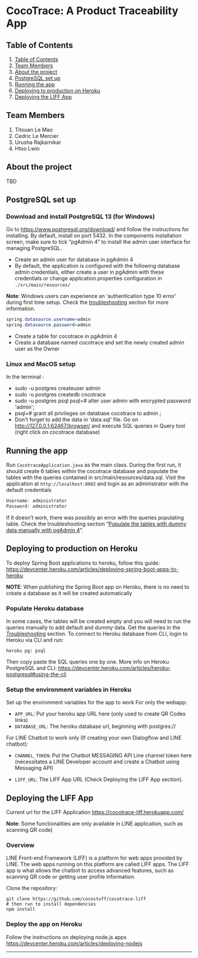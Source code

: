 # CocoTrace: A Product Traceability App

## Table of Contents

1. [Table of Contents](#Table-of-Contents)
1. [Team Members](#team-members)
1. [About the project](#about-the-project)
1. [PostgreSQL set up](#postgresql-set-up)
1. [Running the app](#running-the-app)
1. [Deploying to production on Heroku](#Deploying-to-production-on-Heroku)
1. [Deploying the LIFF App](#deploying-the-liff-app)

## Team Members

1. Titouan Le Mao
2. Cedric Le Mercier
3. Urusha Rajkarnikar
4. Htoo Lwin

## About the project

TBD

## PostgreSQL set up

### Download and install PostgreSQL 13 (for Windows)

Go to https://www.postgresql.org/download/ and follow the instructions for installing. By default, install on port 5432. In the components installation screen, make sure to tick “pgAdmin 4” to install the admin user interface for managing PostgreSQL.

- Create an admin user for database in pgAdmin 4
- By default, the application is configured with the following database admin credentials, either create a user in pgAdmin with these credentials or change application.properties configuration in `./src/main/resources/`

**Note**: Windows users can experience an ‘authentication type 10 error’ during first time setup. Check the [troubleshooting](https://docs.google.com/document/d/1tyB8GpqJVRlsddg53kjPB2YkxhE5wDPqNEUAd2DmbBQ/edit#heading=h.w8hgvu6okr4) section for more information.

```java
spring.datasource.username=admin
spring.datasource.password=admin
```

- Create a table for cocotrace in pgAdmin 4
- Create a database named cocotrace and set the newly created admin user as the Owner

### Linux and MacOS setup

In the terminal :

- sudo -u postgres createuser admin
- sudo -u postgres createdb cocotrace
- sudo -u postgres psql
  psql=# alter user admin with encrypted password 'admin';
- psql=# grant all privileges on database cocotrace to admin ;
- Don't forget to add the data in 'data.sql' file. Go on http://127.0.0.1:62467/browser/ and execute SQL queries in Query tool (right click on cocotrace database)

## Running the app

Run `CocotraceApplication.java` as the main class. During the first run, it should create 6 tables within the cocotrace database and populate the tables with the queries contained in src/main/resources/data.sql.
Visit the application at `http://localhost:8082` and login as an administrator with the default credentials

```java
Username: administrator
Password: administrator
```

If it doesn’t work, there was possibly an error with the queries populating table. Check the troubleshooting section “[Populate the tables with dummy data manually with pgAdmin 4](https://docs.google.com/document/d/1tyB8GpqJVRlsddg53kjPB2YkxhE5wDPqNEUAd2DmbBQ/edit#heading=h.zcr5sg6aqo6t)”.

## Deploying to production on Heroku

To deploy Spring Boot applications to heroku, follow this guide: https://devcenter.heroku.com/articles/deploying-spring-boot-apps-to-heroku

**NOTE**: When publishing the Spring Boot app on Heroku, there is no need to create a database as it will be created automatically

### Populate Heroku database

In some cases, the tables will be created empty and you will need to run the queries manually to add default and dummy data. Get the queries in the [Troubleshooting](https://docs.google.com/document/d/1tyB8GpqJVRlsddg53kjPB2YkxhE5wDPqNEUAd2DmbBQ/edit#heading=h.1uqppt6jhbsj) section.
To connect to Heroku database from CLI, login to Heroku via CLI and run:

`heroku pg: psql`

Then copy paste the SQL queries one by one.
More info on Heroku PostgreSQL and CLI: https://devcenter.heroku.com/articles/heroku-postgresql#using-the-cli

### Setup the environment variables in Heroku

Set up the environment variables for the app to work
For only the webapp:

- `APP_URL`: Put your heroku app URL here (only used to create QR Codes links)
- `DATABASE_URL`: The heroku database url, beginning with postgres://

For LINE Chatbot to work only (If creating your own Dialogflow and LINE chatbot):

- `CHANNEL_TOKEN`: Put the Chatbot MESSAGING API Line channel token here (necessitates a LINE Developer account and create a Chatbot using Messaging API)

- `LIFF_URL`: The LIFF App URL (Check Deploying the LIFF App section).

## Deploying the LIFF App

Current url for the LIFF Application https://cocotrace-liff.herokuapp.com/ 

**Note**: Some functionalities are only available in LINE application, such as scanning QR code)

### Overview

LINE Front-end Framework (LIFF) is a platform for web apps provided by LINE. The web apps running on this platform are called LIFF apps. The LIFF app is what allows the chatbot to access advanced features, such as scanning QR code or getting user profile information.

Clone the repository:

```git
git clone https://github.com/cocostuff/cocotrace-liff
# then run to install dependencies
npm install
```

### Deploy the app on Heroku

Follow the instructions on deploying node.js apps https://devcenter.heroku.com/articles/deploying-nodejs

***
